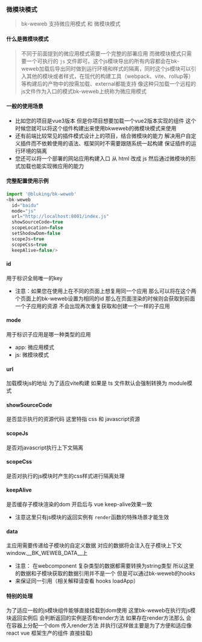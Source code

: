 ### 微模块模式
> bk-weweb 支持微应用模式 和 微模块模式

#### 什么是微模块模式

> 不同于前面提到的微应用模式需要一个完整的部署应用 而微模块模式只需要一个可执行的 `js` 文件即可。这个js模块导出的所有内容都会在bk-weweb加载后导出同时做到运行环境和样式的隔离，同时这个js模块可以引入其他的模块或者样式，在现代的构建工具（webpack、vite、rollup等）等构建后的产物中的按需加载、external都能支持
> 像这种只加载一个远程的js文件作为入口的模式bk-weweb上统称为微应用模式 
#### 一般的使用场景
- 比如您的项目是vue3版本 但是你项目想要加载一个vue2版本实现的组件 这个时候您就可以将这个组件构建出来使用bkweweb的微模块模式来使用
- 还有前端比较常见的插件模式设计上的项目，结合微模块的能力 解决用户自定义插件而不依赖使用的语法、框架同时不需要跟随系统一起构建 保证插件的运行环境的隔离 
- 您还可以将一个部署的网站应用构建入口 从 html 改成 js 然后通过微模块的形式加载也能实现微应用的能力
#### 完整配置使用示例

```javascript
import '@bluking/bk-weweb'
<bk-weweb
  id="baidu" 
  mode="js" 
  url="http://localhost:8001/index.js"
  showSourceCode=true
  scopeLocation=false
  setShodowDom=false
  scopeJs=true
  scopeCss=true
  keepAlive=false/> 
```

#### id
用于标识全局唯一的key
- 注意：如果您在使用上在不同的页面上想复用同一个应用 那么可以将在这个两个页面上的bk-weweb设置为相同的id 
那么在页面渲染的时候则会获取到前面一个子应用的资源 不会出现再次重复获取和创建一个一样的子应用

#### mode
用于标识子应用是哪一种类型的应用 
- app: 微应用模式
- js: 微模块模式

#### url
加载模块js的地址 为了适应vite构建 如果是 ts 文件默认会强制转换为 module模式 

#### showSourceCode
是否显示执行的资源代码 这里特指 css 和 javascript资源 
  

#### scopeJs
是否对javascript执行上下文隔离 

#### scopeCss
是否对执行的js模块时产生的css样式进行隔离处理

#### keepAlive
是否缓存子模块渲染的dom 开启后与 vue keep-alive效果一致 

- 注意这里只有js模块的返回实例有 `render`函数的特殊场景才能生效

#### data
主应用需要传递给子模块的自定义数据 对应的数据将会注入在子模块上下文 window.__BK_WEWEB_DATA__上
- 注意： 在webcomponent 复杂类型的数据都需要转换为string类型 所以这里的数据和子模块获取的数据引用并不是一个 但是可以通过bk-weweb的hooks
- 来保证同一引用（相关解释请查看 hooks loadApp）
  
#### 特别的处理

为了适应一般的js模块组件能够直接挂载到dom使用 这里bk-weweb在执行完js模块返回实例后 会判断返回的实例是否有render方法 如果存在render方法那么
会在容器上分配一个dom 传入render方法 并执行(这样做主要是为了方便和适应像 react vue 框架生产的组件 直接挂载)